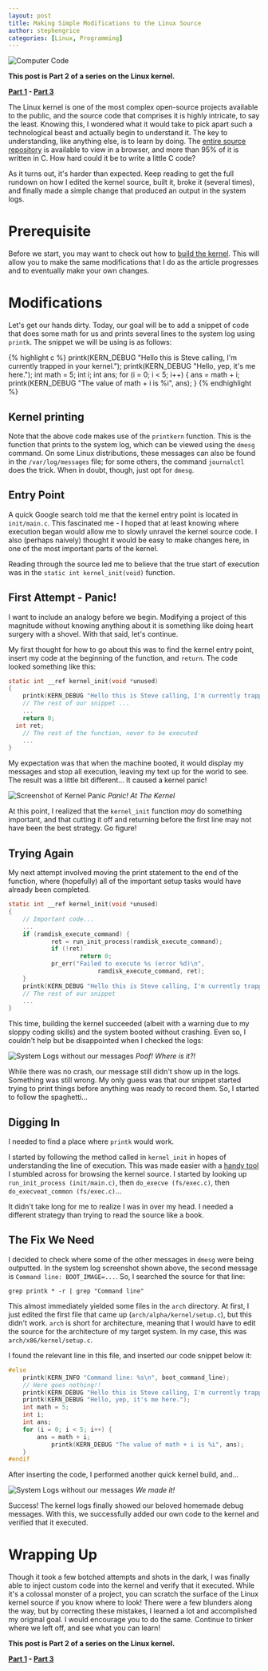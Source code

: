 ```yaml
---
layout: post
title: Making Simple Modifications to the Linux Source
author: stephengrice
categories: [Linux, Programming]
---
```


![Computer Code](/blog/assets/img/articles/kernel-src/code-computer.png)

**This post is Part 2 of a series on the Linux kernel.**

**[Part 1][part1] - [Part 3][part3]**

The Linux kernel is one of the most complex open-source projects available to the public, and the source code that comprises it is highly intricate, to say the least. Knowing this, I wondered what it would take to pick apart such a technological beast and actually begin to understand it. The key to understanding, like anything else, is to learn by doing. The [entire source repository](https://github.com/torvalds/linux) is available to view in a browser, and more than 95% of it is written in C. How hard could it be to write a little C code?

As it turns out, it's harder than expected. Keep reading to get the full rundown on how I edited the kernel source,  built it, broke it (several times), and finally made a simple change that produced an output in the system logs.

# Prerequisite

Before we start, you may want to check out how to [build the kernel](http://pagekeysolutions.com/blog/2018/03/03/compile-the-linux-kernel-from-source.html). This will allow you to make the same modifications that I do as the article progresses and to eventually make your own changes.

# Modifications

Let's get our hands dirty. Today, our goal will be to add a snippet of code that does some math for us and prints several lines to the system log using `printk`. The snippet we will be using is as follows:

{% highlight c %}
printk(KERN_DEBUG "Hello this is Steve calling, I'm currently trapped in your kernel.");
printk(KERN_DEBUG "Hello, yep, it's me here.");
int math = 5;
int i;
int ans;
for (i = 0; i < 5; i++) {
    ans = math + i;
		printk(KERN_DEBUG "The value of math + i is %i", ans);
}
{% endhighlight %}

## Kernel printing

Note that the above code makes use of the `printkern` function. This is the function that prints to the system log, which can be viewed using the `dmesg` command. On some Linux distributions, these messages can also be found in the `/var/log/messages` file; for some others, the command `journalctl` does the trick. When in doubt, though, just opt for `dmesg`.

## Entry Point

A quick Google search told me that the kernel entry point is located in `init/main.c`. This fascinated me - I hoped that at least knowing where execution began would allow me to slowly unravel the kernel source code. I also (perhaps naively) thought it would be easy to make changes here, in one of the most important parts of the kernel.

Reading through the source led me to believe that the true start of execution was in the `static int kernel_init(void)` function.

## First Attempt - Panic!

I want to include an analogy before we begin. Modifying a project of this magnitude without knowing anything about it is something like doing heart surgery with a shovel. With that said, let's continue.

My first thought for how to go about this was to find the kernel entry point, insert my code at the beginning of the function, and `return`. The code looked something like this:

```c
static int __ref kernel_init(void *unused)
{
	printk(KERN_DEBUG "Hello this is Steve calling, I'm currently trapped in your kernel.");
	// The rest of our snippet ...
	...
	return 0;
  int ret;
	// The rest of the function, never to be executed
	...
}
```

My expectation was that when the machine booted, it would display my messages and stop all execution, leaving my text up for the world to see. The result was a little bit different... It caused a kernel panic!

![Screenshot of Kernel Panic](/blog/assets/img/articles/kernel-src/kernel_panic2.png)
*Panic! At The Kernel*

At this point, I realized that the `kernel_init` function _may_ do something important, and that cutting it off and returning before the first line may not have been the best strategy. Go figure!

## Trying Again

My next attempt involved moving the print statement to the end of the function, where (hopefully) all of the important setup tasks would have already been completed.

```c
static int __ref kernel_init(void *unused)
{
	// Important code...
	...
	if (ramdisk_execute_command) {
			ret = run_init_process(ramdisk_execute_command);
			if (!ret)
					return 0;
			pr_err("Failed to execute %s (error %d)\n",
						 ramdisk_execute_command, ret);
	}
	printk(KERN_DEBUG "Hello this is Steve calling, I'm currently trapped in your kernel.");
	// The rest of our snippet
	...
}
```

This time, building the kernel succeeded (albeit with a warning due to my sloppy coding skills) and the system booted without crashing. Even so, I couldn't help but be disappointed when I checked the logs:

![System Logs without our messages](/blog/assets/img/articles/kernel-src/syslog-pre-success.png)
*Poof! Where is it?!*

While there was no crash, our message still didn't show up in the logs. Something was still wrong. My only guess was that our snippet started trying to print things before anything was ready to record them. So, I started to follow the spaghetti...

## Digging In

I needed to find a place where `printk` would work.

I started by following the method called in `kernel_init` in hopes of understanding the line of execution. This was made easier with a [handy tool](https://elixir.bootlin.com/linux/latest/source/) I stumbled across for browsing the kernel source. I started by looking up `run_init_process (init/main.c)`, then `do_execve (fs/exec.c)`, then `do_execveat_common (fs/exec.c)`...

It didn't take long for me to realize I was in over my head. I needed a different strategy than trying to read the source like a book.

## The Fix We Need

I decided to check where some of the other messages in `dmesg` were being outputted. In the system log screenshot shown above, the second message is `Command line: BOOT_IMAGE=...`. So, I searched the source for that line:

```
grep printk * -r | grep "Command line"
```

This almost immediately yielded some files in the `arch` directory. At first, I just edited the first file that came up (`arch/alpha/kernel/setup.c`), but this didn't work. `arch` is short for architecture, meaning that I would have to edit the source for the architecture of my target system. In my case, this was `arch/x86/kernel/setup.c`.

I found the relevant line in this file, and inserted our code snippet below it:

```c
#else
    printk(KERN_INFO "Command line: %s\n", boot_command_line);
    // Here goes nothing!!
    printk(KERN_DEBUG "Hello this is Steve calling, I'm currently trapped in your kernel.");
    printk(KERN_DEBUG "Hello, yep, it's me here.");
    int math = 5;
    int i;
    int ans;
    for (i = 0; i < 5; i++) {
        ans = math + i;
    		printk(KERN_DEBUG "The value of math + i is %i", ans);
    }
#endif
```

After inserting the code, I performed another quick kernel build, and...

![System Logs without our messages](/blog/assets/img/articles/kernel-src/syslog-pre-success.png)
*We made it!*

Success! The kernel logs finally showed our beloved homemade debug messages. With this, we successfully added our own code to the kernel and verified that it executed.

# Wrapping Up

Though it took a few botched attempts and shots in the dark, I was finally able to inject custom code into the kernel and verify that it executed. While it's a colossal monster of a project, you can scratch the surface of the Linux kernel source if you know where to look! There were a few blunders along the way, but by correcting these mistakes, I learned a lot and accomplished my original goal. I would encourage you to do the same. Continue to tinker where we left off, and see what you can learn!

**This post is Part 2 of a series on the Linux kernel.**

**[Part 1][part1] - [Part 3][part3]**

[part1]: /blog/2018/03/03/compile-the-linux-kernel-from-source.html
[part2]: /blog/2018/03/23/simple-linux-kernel-source-modifications.html
[part3]: /blog/2018/03/29/first-kernel-module.html
